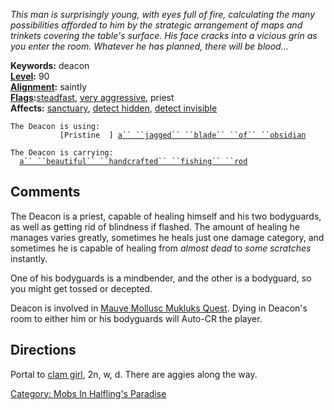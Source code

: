 *This man is surprisingly young, with eyes full of fire, calculating the
many possibilities afforded to him by the strategic arrangement of maps
and trinkets covering the table's surface. His face cracks into a
vicious grin as you enter the room. Whatever he has planned, there will
be blood...*

**Keywords:** deacon  
**[Level](Level.md "wikilink"):** 90  
**[Alignment](Alignment.md "wikilink"):** saintly  
**[Flags](:Category:_Mob_Types.md "wikilink"):**[steadfast](Sentinel_Mobs.md "wikilink"),
[very aggressive](Aggressive_Mobs.md "wikilink"), priest  
**Affects:** [sanctuary](Sanctuary.md "wikilink"), [detect
hidden](Detect_Hidden.md "wikilink"), [detect
invisible](Detect_Invis.md "wikilink")

`The Deacon is using:`  
<wielded>`           [Pristine  ] `[`a`` ``jagged`` ``blade`` ``of`` ``obsidian`](Jagged_Blade_Of_Obsidian.md "wikilink")  
  
`The Deacon is carrying:`  
`  `[`a`` ``beautiful`` ``handcrafted`` ``fishing`` ``rod`](Beautiful_Handcrafted_Fishing_Rod.md "wikilink")

## Comments

The Deacon is a priest, capable of healing himself and his two
bodyguards, as well as getting rid of blindness if flashed. The amount
of healing he manages varies greatly, sometimes he heals just one damage
category, and sometimes he is capable of healing from *almost dead* to
*some scratches* instantly.

One of his bodyguards is a mindbender, and the other is a bodyguard, so
you might get tossed or decepted.

Deacon is involved in [Mauve Mollusc Mukluks
Quest](Mauve_Mollusc_Mukluks_Quest "wikilink"). Dying in Deacon's room
to either him or his bodyguards will Auto-CR the player.

## Directions

Portal to [clam girl](Clam-Digger.md "wikilink"), 2n, w, d. There are
aggies along the way.

[Category: Mobs In Halfling's
Paradise](Category:_Mobs_In_Halfling's_Paradise "wikilink")

